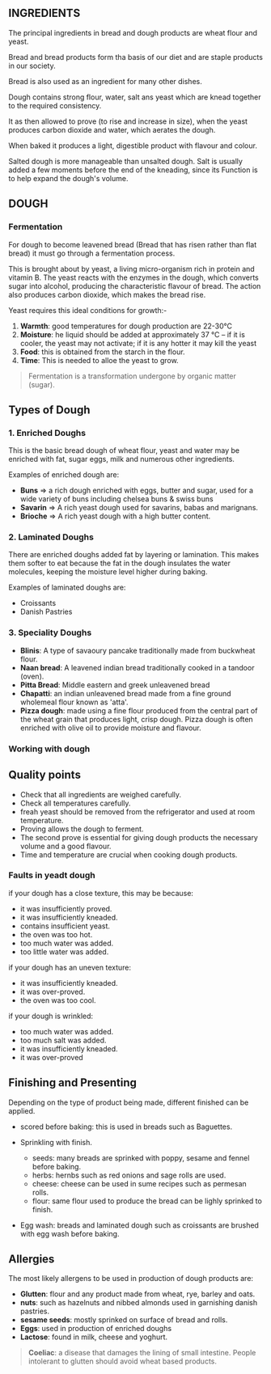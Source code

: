 ## **INGREDIENTS**

The principal ingredients in bread and dough products are wheat flour and yeast.

Bread and bread products form tha basis of our diet and are staple products in our society. 

Bread is also used as an ingredient for many other dishes.

Dough contains strong flour, water, salt ans yeast which are knead together to the required consistency.

It as then allowed to prove (to rise and increase in size), when the yeast produces carbon dioxide and water, which aerates the dough.

When baked it produces a light, digestible product with flavour and colour.

Salted dough is more manageable than unsalted dough. Salt is usually added a few moments before the end of the kneading, since its Function is to help expand the dough's volume.

## **DOUGH**
### **Fermentation**
For dough to become leavened bread (Bread that has risen rather than flat bread) it must go through a fermentation process.

This is brought about by yeast, a living micro-organism rich in protein and vitamin B. The yeast reacts with the enzymes in the dough, which converts sugar into alcohol, producing the characteristic flavour of bread.
The action also produces carbon dioxide, which makes the bread rise.

Yeast requires this ideal conditions for growth:- 
1. **Warmth**: good temperatures for dough production are 22-30°C
2. **Moisture**: he liquid should be added at approximately 37 °C – if it is cooler, the yeast may not activate; if it is any hotter it may kill the yeast
3. **Food**: this is obtained from the starch in the flour.
4. **Time**: This is needed to alloe the yeast to grow.


>Fermentation is a transformation undergone by organic matter (sugar).

## **Types of Dough**
### 1. **Enriched Doughs**

This is the basic bread dough of wheat flour, yeast and water may be enriched with fat, sugar eggs, milk and numerous other ingredients.

Examples of enriched dough are:
- **Buns** => a rich dough enriched with eggs, butter and sugar, used for a wide variety of buns including chelsea buns & swiss buns
- **Savarin** => A rich yeast dough used for savarins, babas and marignans.
- **Brioche** => A rich yeast dough with a high butter content.

### 2. **Laminated Doughs**

There are enriched doughs added fat by layering or lamination.
This makes them softer to eat because the fat in the dough insulates the water molecules, keeping the moisture level higher during baking.

Examples of laminated doughs are: 
- Croissants
- Danish Pastries

### 3. **Speciality Doughs**

- **Blinis**: A type of savaoury pancake traditionally made from buckwheat flour.
- **Naan bread**: A leavened indian bread traditionally cooked in a tandoor (oven).
- **Pitta Bread**: Middle eastern and greek unleavened bread
- **Chapatti**: an indian unleavened bread made from a fine ground wholemeal flour known as 'atta'.
- **Pizza dough**: made using a fine flour produced from the central part of the wheat grain that produces light, crisp dough. Pizza dough is often enriched with olive oil to provide moisture and flavour.


### **Working with dough**
## **Quality points**
- Check that all ingredients are weighed carefully.
- Check all temperatures carefully.
- freah yeast should be removed from the refrigerator and used at room temperature.
- Proving allows the dough to ferment.
- The second prove is essential for giving dough products the necessary volume and a good flavour.
- Time and temperature are crucial when cooking dough products. 

### **Faults in yeadt dough**

if your dough has a close texture, this may be because:
- it was insufficiently proved.
- it was insufficiently kneaded.
- contains insufficient yeast.
- the oven was too hot.
- too much water was added.
- too little water was added.

if your dough has an uneven texture:
- it was insufficiently kneaded.
- it was over-proved.
- the oven was too cool.

if your dough is wrinkled:
- too much water was added.
- too much salt was added.
- it was insufficiently kneaded.
- it was over-proved


## **Finishing and Presenting**

Depending on the type of product being made, different finished can be applied.

- scored before baking: this is used in breads such as Baguettes.
- Sprinkling with finish.
    - seeds: many breads are sprinked with poppy, sesame and fennel before baking.
    - herbs: hernbs such as red onions and sage rolls are used.
    - cheese: cheese can be used in sume recipes such as permesan rolls.
    - flour: same flour used to produce the bread can be lighly sprinked to finish.

- Egg wash: breads and laminated dough such as croissants are brushed with egg wash before baking.

## **Allergies**

The most likely allergens to be used in production of dough products are:
- **Glutten**: flour and any product made from wheat, rye, barley and oats.
- **nuts**: such as hazelnuts and nibbed almonds used in garnishing danish pastries.
- **sesame seeds**: mostly sprinked on surface of bread and rolls.
- **Eggs**: used in production of enriched doughs
- **Lactose**: found in milk, cheese and yoghurt.

> **Coeliac**: a disease that damages the lining of small intestine. 
> People intolerant to glutten should avoid wheat based products.